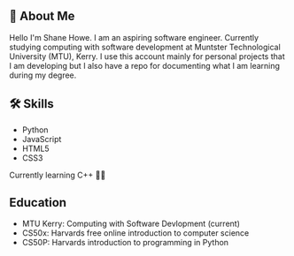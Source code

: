 
## 🚀 About Me

Hello I'm Shane Howe. I am an aspiring software engineer. Currently studying computing with software development at Muntster Technological University (MTU), Kerry. I use this account mainly for personal projects that I am developing but I also have a repo for documenting what I am learning during my degree.

## 🛠 Skills
* Python 
* JavaScript
* HTML5
* CSS3

Currently learning C++ 👨‍💻





## Education

* MTU Kerry: Computing with Software Devlopment (current)
* CS50x: Harvards free online introduction to computer science
* CS50P: Harvards introduction to programming in Python
